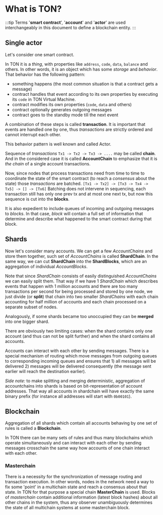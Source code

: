 # What is TON?


:::tip
Terms '**smart contract**', '**account**' and '**actor**' are used interchangeably in this document to define a blockchain entity.
:::

## Single actor

Let's consider one smart contract.

In TON it is a _thing_, with properties like `address`, `code`, `data`, `balance` and others. In other words, it is an object which has some _storage_ and _behavior_.
That behavior has the following pattern:
* something happens (the most common situation is that a contract gets a message)
* contract handles that event according to its own properties by executing its `code` in TON Virtual Machine.
* contract modifies its own properties (`code`, `data` and others)
* contract optionally generates outgoing messages
* contract goes to the standby mode till the next event

A combination of these steps is called **transaction**. It is important that events are handled one by one, thus _transactions_ are strictly ordered and cannot interrupt each other.

This behavior pattern is well known and called Actor.

Sequence of _transactions_ `Tx1 -> Tx2 -> Tx3 -> ....` may be called **chain**. And in the considered case it is called **AccountChain** to emphasize that it is _the chain_ of a single account transactions.

Now, since nodes that process transactions need from time to time to coordinate the state of the smart contract (to reach a _consensus_ about the state) those _transactions_ are batched.
`[Tx1 -> Tx2] -> [Tx3 -> Tx4 -> Tx5] -> [] -> [Tx6]`
Batching does not intervene in sequencing, each transaction still has only one prev tx and at most one next tx, but now this sequence is cut into the **blocks**. 

It is also expedient to include queues of incoming and outgoing messages to _blocks_. In that case, _block_ will contain a full set of information that determine and describe what happened to the smart contract during that block.

## Shards
Now let's consider many accounts. We can get a few _AccountChains_ and store them together, such set of _AccountChains_ is called **ShardChain**. In the same way, we can cut **ShardChain** into the **ShardBlocks**, which are an aggregation of individual _AccountBlocks_.


Note that since _ShardChain_ consists of easily distinguished _AccountChains_ we can easily split them. That way if we have 1 _ShardChain_ which describes events that happen with 1 million accounts and there are too many transactions per second for being processed and stored by one node, we just divide (or **split**) that chain into two smaller _ShardChains_ with each chain accounting for half million of accounts and each chain processed on a separate subset of nodes.

Analogously, if some shards became too unoccupied they can be **merged** into one bigger shard.

There are obviously two limiting cases: when the shard contains only one account (and thus can not be split further) and when the shard contains all accounts.

Accounts can interact with each other by sending messages. There is a special mechanism of routing which move messages from outgoing queues to corresponding incoming queues and ensures that 1) all messages will be delivered 2) messages will be delivered consequently (the message sent earlier will reach the destination earlier).

_Side note:_ to make splitting and merging deterministic, aggregation of accountchains into shards is based on bit-representation of account addresses. That way all accounts in shardchain will have exactly the same binary prefix (for instance all addresses will start with `0b00101`).

## Blockchain
Aggregation of all shards which contain all accounts behaving by one set of rules is called a **Blockchain**.

In TON there can be many sets of rules and thus many blockchains which operate simultaneously and can interact with each other by sending messages crosschain the same way how accounts of one chain interact with each other.

### Masterchain
There is a necessity for the synchronization of message routing and transaction execution. In other words, nodes in the network need a way to fix some 'point' in a multichain state and reach a consensus about that state. In TON for that purpose a special chain **MasterChain** is used. Blocks of _masterchain_ contain additional information (latest block hashes) about all other chains in the system, thus any observer unambiguously determines the state of all multichain systems at some masterchain block.
